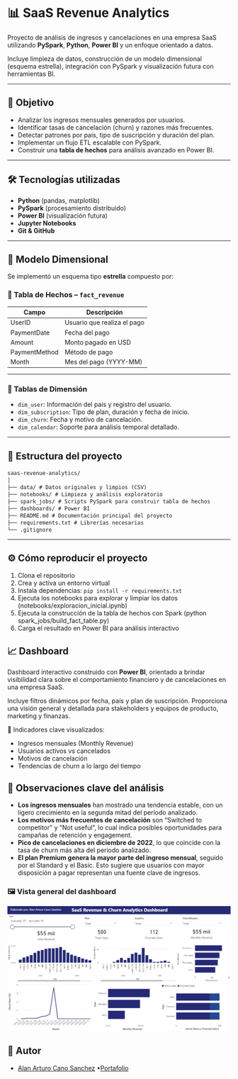# 📊 SaaS Revenue Analytics

Proyecto de análisis de ingresos y cancelaciones en una empresa SaaS utilizando **PySpark**, **Python**, **Power BI** y un enfoque orientado a datos.

Incluye limpieza de datos, construcción de un modelo dimensional (esquema estrella), integración con PySpark y visualización futura con herramientas BI.

---

## 🎯 Objetivo

- Analizar los ingresos mensuales generados por usuarios.
- Identificar tasas de cancelación (churn) y razones más frecuentes.
- Detectar patrones por país, tipo de suscripción y duración del plan.
- Implementar un flujo ETL escalable con PySpark.
- Construir una **tabla de hechos** para análisis avanzado en Power BI.

---

## 🛠️ Tecnologías utilizadas

- **Python** (pandas, matplotlib)
- **PySpark** (procesamiento distribuido)
- **Power BI** (visualización futura)
- **Jupyter Notebooks**
- **Git & GitHub**

---

## 🧱 Modelo Dimensional

Se implementó un esquema tipo **estrella** compuesto por:

### 📌 Tabla de Hechos – `fact_revenue`

| Campo         | Descripción                          |
|---------------|--------------------------------------|
| UserID        | Usuario que realiza el pago          |
| PaymentDate   | Fecha del pago                       |
| Amount        | Monto pagado en USD                  |
| PaymentMethod | Método de pago                       |
| Month         | Mes del pago (YYYY-MM)               |

---

### 📂 Tablas de Dimensión

- `dim_user`: Información del país y registro del usuario.
- `dim_subscription`: Tipo de plan, duración y fecha de inicio.
- `dim_churn`: Fecha y motivo de cancelación.
- `dim_calendar`: Soporte para análisis temporal detallado.

---

## 📁 Estructura del proyecto

`````
saas-revenue-analytics/
│
├── data/ # Datos originales y limpios (CSV)
├── notebooks/ # Limpieza y análisis exploratorio
├── spark_jobs/ # Scripts PySpark para construir tabla de hechos
├── dashboards/ # Power BI 
├── README.md # Documentación principal del proyecto
├── requirements.txt # Librerías necesarias
└── .gitignore
`````
---

## ⚙️ Cómo reproducir el proyecto

1. Clona el repositorio
2. Crea y activa un entorno virtual
3. Instala dependencias: `pip install -r requirements.txt`
4. Ejecuta los notebooks para explorar y limpiar los datos (notebooks/exploracion_inicial.ipynb)
5. Ejecuta la construcción de la tabla de hechos con Spark (python spark_jobs/build_fact_table.py)
6. Carga el resultado en Power BI para análisis interactivo


## 📈 Dashboard

Dashboard interactivo construido con **Power BI**, orientado a brindar visibilidad clara sobre el comportamiento financiero y de cancelaciones en una empresa SaaS.

Incluye filtros dinámicos por fecha, país y plan de suscripción. Proporciona una visión general y detallada para stakeholders y equipos de producto, marketing y finanzas.

📍 Indicadores clave visualizados:
- Ingresos mensuales (Monthly Revenue)
- Usuarios activos vs cancelados
- Motivos de cancelación
- Tendencias de churn a lo largo del tiempo


## 🧠 Observaciones clave del análisis

- **Los ingresos mensuales** han mostrado una tendencia estable, con un ligero crecimiento en la segunda mitad del período analizado.
- **Los motivos más frecuentes de cancelación** son “Switched to competitor" y “Not useful”, lo cual indica posibles oportunidades para campañas de retención y engagement.
- **Pico de cancelaciones en diciembre de 2022**, lo que coincide con la tasa de churn más alta del periodo analizado.
- **El plan Premium genera la mayor parte del ingreso mensual**, seguido por el Standard y el Basic. Esto sugiere que usuarios con mayor disposición a pagar representan una fuente clave de ingresos.


### 🖼️ Vista general del dashboard

![Vista general del dashboard](dashboards/dashboard_sass-revenue-analytics.png)


## 👤 Autor

- [Alan Arturo Cano Sanchez](https://www.linkedin.com/in/alan-arturo-cano-sanchez-511855361)  •[Portafolio](https://alancanoportafolio.netlify.app/) 

